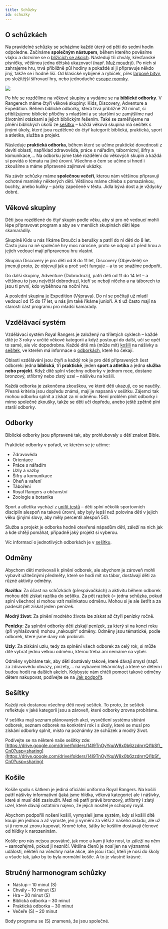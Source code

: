 ```yaml
---
title: Schůzky
id: schuzky
---
```

## O schůzkách

Na pravidelné schůzky se scházíme každé úterý od pěti do sedmi hodin odpoledne. Začínáme **společným nástupem**, během kterého pověsíme vlajku a dozvíme se o [blížících se akcích](https://prestice.royalrangers.cz/prespavackyy/). Následují tři chvály, křesťanské písničky, většinou jedna dětská ukazovací (např. [Muž moudrý](https://zpevnik.proscholy.cz/pisen/2180/muz-moudry)). Po nich si zahrajeme hru, trvá přibližně půl hodiny a pokaždé si ji připravuje někdo jiný, takže se i hodně liší. Od klasické vybíjené a rybiček, přes [larpové bitvy](https://cs.wikipedia.org/wiki/Larp), po složitější šifrovací hry, nebo jednoduché [escape roomky](https://cs.wikipedia.org/wiki/%C3%9Anikov%C3%A1_hra).

![](https://prestice.royalrangers.cz/wp-content/uploads/IMG_1416-1024x576.jpeg)

Po hře se rozdělíme na [věkové skupiny](#vekove_skupiny) a vydáme se na **biblické odborky**. V Rangerech máme čtyři věkové skupiny: Kids, Discovery, Adventure a Expedition. Během biblické odborky, která trvá přibližně 20 minut, si přibližujeme biblické příběhy s mladšími a se staršími se zamýšlíme nad životními otázkami a jejich biblickým řešením. Také se zaměřujeme na plnění biblických úkolů ze [sešítku](#sesitky) – každá věková skupina má sešítek s jinými úkoly, které jsou rozdělené do čtyř kategorií: biblická, praktická, sport a atletika, služba a projekt.

Následuje **praktická odborka**, během které se učíme praktické dovednosti z devíti oblastí, například zdravověda, práce s nářadím, tábornictví, šifry a komunikace,… Na odborku jsme také rozděleni do věkových skupin a každá si povídá o tématu na jiné úrovni. Všechno o čem se učíme si hned i zkoušíme a máme připravené zajímavé ukázky.

Na závěr schůzky máme **společnou večeři**, kterou nám většinou připravují ochotné maminky některých dětí. Většinou máme chleba s pomazánkou, buchty, anebo kulíky – párky zapečené v těstu. Jídla bývá dost a je vždycky dobré.

## Věkové skupiny

Děti jsou rozdělené do čtyř skupin podle věku, aby si pro ně vedoucí mohli lépe připravovat program a aby se v menších skupinách děti lépe skamarádily.

Skupině Kids u nás říkáme Broučci a berušky a patří do ní děti do 8 let. Často jsou na ně společné hry moc náročné, proto se odpojí už před hrou a jejich vedoucí mají připravenou hru vlastní.

Skupina Discovery je pro děti od 8 do 11 let, Discovery (Objevitelé) se jmenují proto, že objevují jak a proč svět funguje – a to se snažíme podpořit.

Do další skupiny, Adventure (Dobrodruzi), patří děti od 11 do 14 let – a většinou to jsou největší dobrodruzi, kteří se nebojí ničeho a na táborech to jsou ti první, kdo vyběhnou na noční hru.

A poslední skupina je Expedition (Výprava). Do ní se počítají už mladí vedoucí od 15 do 17 let, u nás jim také říkáme junioři. A ti už často mají na starosti část programu pro mladší kamarády.

## Vzdělávací systém

Vzdělávací systém Royal Rangers je založený na tříletých cyklech – každé dítě je 3 roky v určité věkové kategorii a když postoupí do další, učí se opět to samé, ale víc dopodrobna. Každé dítě má (může mít) [košili](#kosile) na nášivky a [sešítek](#sesitky), ve kterém má informace o [odborkách](#odborky), které ho čekají.

Oblasti vzdělávání jsou čtyři a každý rok je pro děti připravených šest odborek: jedna **biblická**, tři **praktické**, jeden **sport a atletika** a jedna **služba nebo projekt**. Když dítě splní všechny odborky v jednom roce, dostane bronzový, stříbrný nebo zlatý uzel – nášivku na košili.

Každá odborka je zakončena zkouškou, ve které děti ukazují, co se naučily. Přesná kritéria jsou dopředu známá, mají je napsaná v sešítku. Zájemci tak mohou odborku splnit a získat za ní odměnu. Není problém plnit odborky i mimo společné zkoušky, takže se děti učí dopředu, anebo ještě zpětně plní starší odborky.

## Odborky

Biblické odborky jsou připravené tak, aby prohlubovaly u dětí znalost Bible.

Praktické odborky v pořadí, ve kterém se je učíme:

-   Zdravověda
-   Orientace
-   Práce s nářadím
-   Uzly a vazby
-   Šifry a komunikace
-   Oheň a vaření
-   Táboření
-   Royal Rangers a občanství
-   Zoologie a botanika

Sport a atletika vychází z [unifit testů](https://drive.google.com/file/d/18jbB4oZaExjzVKa0e9RfXEZohDPwTI1u/view?usp=sharing) – děti splní několik sportovních disciplín alespoň na takové úrovni, aby byly lepší než polovina dětí v jejich věku (jinými slovy, aby měly percentil alespoň 50).

Služba a projekt je odborka hodně otevřená nápadům dětí, záleží na nich jak a kde chtějí pomáhat, případně jaký projekt si vyberou.

Víc informací o jednotlivých odborkách je v [sešítku](#sesitky).

## Odměny

Abychom děti motivovali k plnění odborek, ale abychom je zároveň mohli vybavit užitečnými předměty, které se hodí mít na tábor, dostávají děti za různé aktivity odměny.

**Razítka**: Za účast na schůzkách (přespávačkách) a aktivitu během odborek mohou děti získat razítka do sešítku. Za pět razítek (= jedna schůzka, pokud splní všechno) si mohou vzít malinkatou odměnu. Mohou si je ale šetřit a za padesát pět získat jeden penízek.

**Modrý život**: Za plnění modrého života lze získat až čtyři penízky ročně.

**Penízky**: Za splnění odborky děti získají penízek, za který si na konci roku (při vyhlašovaní) mohou „nakoupit“ odměny. Odměny jsou tématické, podle odborek, které jsme daný rok probírali.

**Uzly**: Za získání uzlu, tedy za splnění všech odborek za celý rok, si může dítě vybrat jednu velkou odměnu, kterou třeba ani nemáme na výběr.

Odměny vybíráme tak, aby děti dostávaly takové, které dávají smysl (např. za zdravovědu obvazy, pinzety,… na vybavení lékárničky) a které se dětem i budou hodit na dalších akcích. Kdybyste nám chtěli pomoct takové odměny dětem nakupovat, podívejte se na [Jak podpořit](https://prestice.royalrangers.cz/podporit/).

## Sešítky

Každý rok dostanou všechny děti nový sešítek. To proto, že sešítek reflektuje v jaké kategorii jsou a zároveň, které odborky zrovna probíráme.

V sešítku mají seznam plánovaných akcí, vysvětlení systému sbírání odborek, seznam odborek na konkrétní rok i s úkoly, které se musí pro získání odborky splnit, místo na poznámky ze schůzek a modrý život.

Podívejte se na některé naše sešítky zde: [https://drive.google.com/drive/folders/14I9TnOyYquW8x0b6zzdnrrQI1bSf\_Cn0?usp=sharing](https://drive.google.com/drive/folders/14I9TnOyYquW8x0b6zzdnrrQI1bSf_Cn0?usp=sharing)

## Košile

Košile spolu s šátkem je jediná oficiální uniforma Royal Rangers. Na košili patří nášivky informativní (jaká jsme hlídka, věková kategorie) ale i nášivky, které si musí děti zasloužit. Mezi ně patří právě bronzový, stříbrný i zlatý uzel, které dávají ostatním najevo, že jejich nositel je schopný royál.

Abychom podpořili nošení košilí, vymysleli jsme systém, kdy si košili dítě koupí jen jednou a až vyroste, jen ji vymění za větší z našeho skladu, ale už si ji nemusí znovu kupovat. Kromě toho, šátky ke košilím dostávají členové od hlídky k narozeninám.

Košile pro nás nejsou posvátné, jak moc a kam ji kdo nosí, to záleží na něm – samozřejmě, pokud ji nezničí. Většina členů je nosí jen na významné události, někteří na všechny naše akce, ale jsou i tací, kteří je nosí do školy a všude tak, jako by to byla normální košile. A to je vlastně krásné.

## Stručný harmonogram schůzky

-   Nástup – 10 minut (S)
-   Chvály – 10 minut (S)
-   Hra – 20 minut (S)
-   Biblická odborka – 30 minut
-   Praktická odborka – 30 minut
-   Večeře (S) – 20 minut

Body programu se (S) znamená, že jsou společné.
